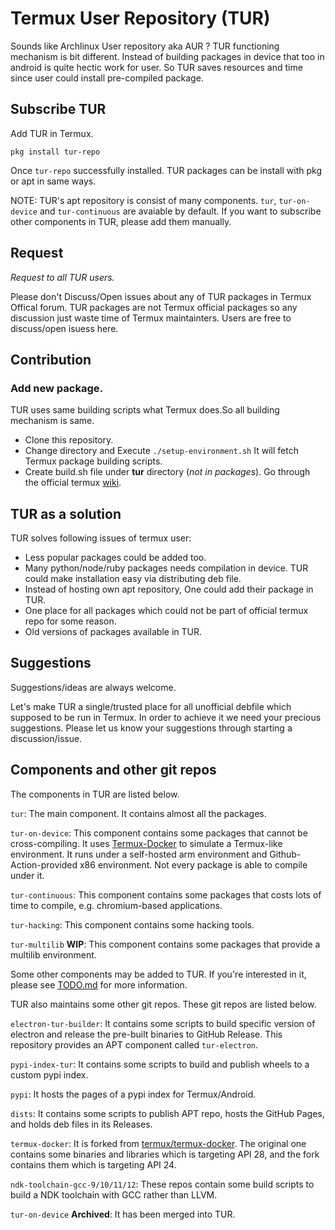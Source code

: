 # Termux User Repository (TUR)

Sounds like Archlinux User repository aka AUR ? TUR functioning mechanism is bit different. Instead of building packages in device that too in android is quite hectic work for user. 
So TUR saves resources and time since user could install pre-compiled package. 

## Subscribe TUR
Add TUR in Termux. 
```
pkg install tur-repo
```
Once `tur-repo` successfully installed. TUR packages can be install with pkg or apt in same ways. 

NOTE: TUR's apt repository is consist of many components. `tur`, `tur-on-device` and `tur-continuous` are avaiable by default. If you want to subscribe other components in TUR, please add them manually.

## Request
*Request to all TUR users.*

Please don't Discuss/Open issues about any of TUR packages in Termux Offical forum. TUR packages are not Termux official packages so any discussion just waste time of Termux maintainters. Users are free to discuss/open isuess here. 

## Contribution

### Add new package. 
TUR uses same building scripts what Termux does.So all building mechanism is same.
* Clone this repository.
* Change directory and Execute `./setup-environment.sh` It will fetch Termux package building scripts. 
* Create build.sh file under **tur** directory (_not in packages_). 
Go through the official termux [wiki](https://github.com/termux/termux-packages/wiki). 


## TUR as a solution
TUR solves following issues of termux user: 

* Less popular packages could be added too.
* Many python/node/ruby packages needs compilation in device. TUR could make installation easy via distributing deb file.
* Instead of hosting own apt repository, One could add their package in TUR. 
* One place for all packages which could not be part of official termux repo for some reason.
* Old versions of packages available in TUR. 



## Suggestions
Suggestions/ideas are always welcome.

Let's make TUR a single/trusted place for all unofficial debfile which supposed to be run in Termux. 
In order to achieve it we need your precious suggestions. Please let us know your suggestions through starting a discussion/issue.

## Components and other git repos
The components in TUR are listed below.

`tur`: The main component. It contains almost all the packages.

`tur-on-device`: This component contains some packages that cannot be cross-compiling. It uses [Termux-Docker](https://github.com/termux/termux-docker) to simulate a Termux-like environment. It runs under a self-hosted arm environment and Github-Action-provided x86 environment. Not every package is able to compile under it.

`tur-continuous`: This component contains some packages that costs lots of time to compile, e.g. chromium-based applications.

`tur-hacking`: This component contains some hacking tools.

`tur-multilib` **WIP**: This component contains some packages that provide a multilib environment.

Some other components may be added to TUR. If you're interested in it, please see [TODO.md](TODO.md) for more information.

TUR also maintains some other git repos. These git repos are listed below.

`electron-tur-builder`: It contains some scripts to build specific version of electron and release the pre-built binaries to GitHub Release. This repository provides an APT component called `tur-electron`.

`pypi-index-tur`: It contains some scripts to build and publish wheels to a custom pypi index.

`pypi`: It hosts the pages of a pypi index for Termux/Android. 

`dists`: It contains some scripts to publish APT repo, hosts the GitHub Pages, and holds deb files in its Releases.

`termux-docker`: It is forked from [termux/termux-docker](https://github.com/termux/termux-docker). The original one contains some binaries and libraries which is targeting API 28, and the fork contains them which is targeting API 24.

`ndk-toolchain-gcc-9/10/11/12`: These repos contain some build scripts to build a NDK toolchain with GCC rather than LLVM.

`tur-on-device` **Archived**: It has been merged into TUR.
